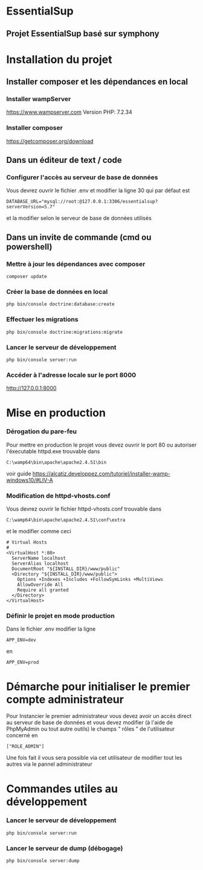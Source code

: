 # EssentialSup
## Projet EssentialSup basé sur symphony
# Installation du projet
## Installer composer et les dépendances en local
### Installer wampServer
https://www.wampserver.com
Version PHP: 7.2.34
### Installer composer
https://getcomposer.org/download
## Dans un éditeur de text / code
### Configurer l'accès au serveur de base de données
Vous devrez ouvrir le fichier .env et modifier la ligne 30 qui par défaut est
```
DATABASE_URL="mysql://root:@127.0.0.1:3306/essentialsup?serverVersion=5.7"
```
et la modifier selon le serveur de base de données utilisés
## Dans un invite de commande (cmd ou powershell)
### Mettre à jour les dépendances avec composer
```
composer update
```
### Créer la base de données en local
```
php bin/console doctrine:database:create
```
### Effectuer les migrations
```
php bin/console doctrine:migrations:migrate
```
### Lancer le serveur de développement
```
php bin/console server:run
```
### Accéder à l'adresse locale sur le port 8000
http://127.0.0.1:8000


# Mise en production
### Dérogation du pare-feu
Pour mettre en production le projet vous devez ouvrir le port 80 ou autoriser l'éxecutable httpd.exe trouvable dans
```
C:\wamp64\bin\apache\apache2.4.51\bin
```
voir guide
https://alcatiz.developpez.com/tutoriel/installer-wamp-windows10/#LIV-A

### Modification de httpd-vhosts.conf
Vous devrez ouvrir le fichier httpd-vhosts.conf trouvable dans
```
C:\wamp64\bin\apache\apache2.4.51\conf\extra
```
et le modifier comme ceci
```
# Virtual Hosts
#
<VirtualHost *:80>
  ServerName localhost
  ServerAlias localhost
  DocumentRoot "${INSTALL_DIR}/www/public"
  <Directory "${INSTALL_DIR}/www/public">
    Options +Indexes +Includes +FollowSymLinks +MultiViews
    AllowOverride All
    Require all granted
  </Directory>
</VirtualHost>
```
### Définir le projet en mode production
Dans le fichier .env modifier la ligne
```
APP_ENV=dev
```
en
```
APP_ENV=prod
```
# Démarche pour initialiser le premier compte administrateur
Pour Instancier le premier administrateur vous devez avoir un accès direct au serveur de base de données et vous devez modifier (à l'aide de PhpMyAdmin ou tout autre outils) le champs " rôles " de l'utilisateur concerné en
```
["ROLE_ADMIN"]
```
Une fois fait il vous sera possible via cet utilisateur de modifier tout les autres via le pannel administrateur


# Commandes utiles au développement
### Lancer le serveur de développement
```
php bin/console server:run
```
### Lancer le serveur de dump (débogage)
```
php bin/console server:dump
```
